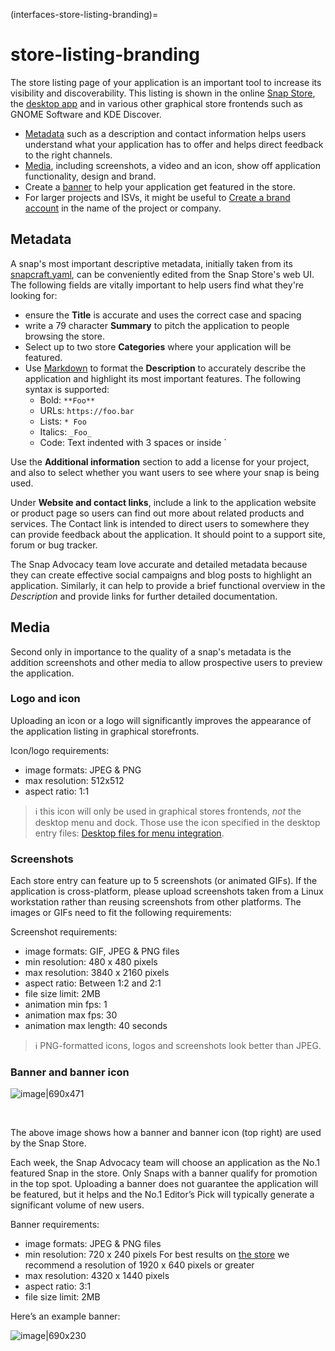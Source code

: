 (interfaces-store-listing-branding)=
# store-listing-branding

The store listing page of your application is an important tool to increase its visibility and discoverability. This listing is shown in the online [Snap Store](https://snapcraft.io/store), the [desktop app](https://snapcraft.io/snap-store) and in various other graphical store frontends such as GNOME Software and KDE Discover.

- [Metadata](#heading--metadata) such as a description and contact information helps users understand what your application has to offer and helps direct feedback to the right channels.
- [Media](#heading--media), including screenshots, a video and an icon, show off application functionality, design and brand.
- Create a [banner](#heading--banner) to help your application get featured in the store.
- For larger projects and ISVs, it might be useful to [Create a brand account](https://snapcraft.io/docs/t/creating-snap-store-brand-accounts/6271) in the name of the project or company.

<h2 id='heading--metadata'>Metadata</h2>

A snap's most important descriptive metadata, initially taken from its [snapcraft.yaml](/), can be conveniently edited from the Snap Store's web UI. The following fields are vitally important to help users find what they're looking for:

- ensure the **Title** is accurate and uses the correct case and spacing
- write a 79 character **Summary** to pitch the application to people browsing the store.
- Select up to two store **Categories** where your application will be featured.
- Use [Markdown](https://commonmark.org/help/) to format the **Description** to accurately describe the application and highlight its most important features. The following syntax is supported:
  - Bold: `**Foo**`
  - URLs: `https://foo.bar`
  - Lists: `* Foo`
  - Italics: `_Foo_`
  - Code: Text indented with 3 spaces or inside `

Use the **Additional information** section to add a license for your project, and also to select whether you want users to see where your snap is being used.

Under **Website and contact links**, include a link to the application website or product page so users can find out more about related products and services. The Contact link is intended to direct users to somewhere they can provide feedback about the application. It should point to a support site, forum or bug tracker.

The Snap Advocacy team love accurate and detailed metadata because they can create effective social campaigns and blog posts to highlight an application. Similarly, it can help to provide a brief functional overview in the *Description* and provide links for further detailed documentation.

<h2 id='heading--media'>Media</h2>

Second only in importance to the quality of a snap's metadata is the addition screenshots and other media to allow prospective users to preview the application.

<h3 id='heading--logo-icon'>Logo and icon</h2>

Uploading an icon or a logo will significantly improves the appearance of the application listing in graphical storefronts.

Icon/logo requirements:

- image formats: JPEG & PNG
- max resolution: 512x512
- aspect ratio: 1:1

> :information_source: this icon will only be used in graphical stores frontends, _not_ the desktop menu and dock. Those use the icon specified in the desktop entry files: [Desktop files for menu integration](https://snapcraft.io/docs/desktop-menu-icon-support).

<h3 id='heading--screenshots'>Screenshots</h2>

Each store entry can feature up to 5 screenshots (or animated GIFs). If the application is cross-platform, please upload screenshots taken from a Linux workstation rather than reusing screenshots from other platforms. The images or GIFs need to fit the following requirements:

Screenshot requirements:

- image formats: GIF, JPEG & PNG files
- min resolution: 480 x 480 pixels
- max resolution: 3840 x 2160 pixels
- aspect ratio: Between 1:2 and 2:1
- file size limit: 2MB
- animation min fps: 1
- animation max fps: 30
- animation max length: 40 seconds

> :information_source: PNG-formatted icons, logos and screenshots look better than JPEG.

<h3 id='heading--banner'>Banner and banner icon</h2>

![image|690x471](upload://ratdSJxHa8Icx3mgOdId7JxDITH.png) 

<br>

The above image shows how a banner and banner icon (top right) are used by the Snap Store.

Each week, the Snap Advocacy team will choose an application as the No.1 featured Snap in the store. Only Snaps with a banner qualify for promotion in the top spot. Uploading a banner does not guarantee the application will be featured, but it helps and the No.1 Editor’s Pick will typically generate a significant volume of new users.

Banner requirements:

- image formats: JPEG & PNG files
- min resolution: 720 x 240 pixels
  For best results on [the store](https://snapcraft.io/store) we recommend a resolution of 1920 x 640 pixels or greater
- max resolution: 4320 x 1440 pixels
- aspect ratio: 3:1
- file size limit: 2MB

Here’s an example banner:

![image|690x230](upload://6RYZAdE76wsmcZwtiBvBo1Ceref.jpeg)

